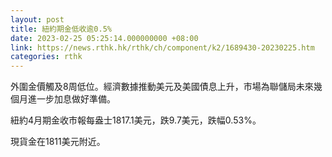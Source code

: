 ```yaml
---
layout: post
title: 紐約期金低收逾0.5%
date: 2023-02-25 05:25:14.000000000 +08:00
link: https://news.rthk.hk/rthk/ch/component/k2/1689430-20230225.htm
categories: rthk
---
```


外圍金價觸及8周低位。經濟數據推動美元及美國債息上升，市場為聯儲局未來幾個月進一步加息做好準備。

紐約4月期金收市報每盎士1817.1美元，跌9.7美元，跌幅0.53%。

現貨金在1811美元附近。
